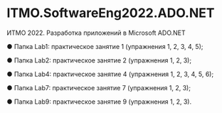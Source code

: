 # ITMO.SoftwareEng2022.ADO.NET
ИТМО 2022. Разработка приложений в Microsoft ADO.NET

● Папка Lab1:
практическое занятие 1 (упражнения 1, 2, 3, 4, 5);

● Папка Lab2:
практическое занятие 2 (упражнения 1, 2, 3);

● Папка Lab4:
практическое занятие 4 (упражнения 1, 2, 3, 4, 5, 6);

● Папка Lab7: практическое занятие 7 (упражнения 1, 2, 3);

● Папка Lab9: практическое занятие 9 (упражнения 1, 2, 3).
